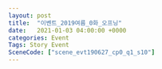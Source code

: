 ```yaml
---
layout: post
title:  "이벤트_2019여름_0화_오프닝"
date:   2021-01-03 04:00:00 +0000
categories: Event
Tags: Story Event
SceneCode: ["scene_evt190627_cp0_q1_s10"]
---
```

